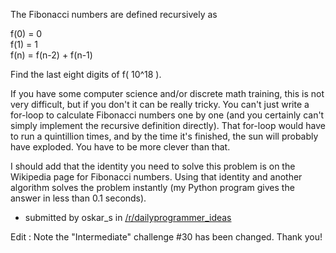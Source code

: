 The Fibonacci numbers are defined recursively as

f(0) = 0  
f(1) = 1  
f(n) = f(n-2) + f(n-1)

Find the last eight digits of f( 10^18 ).

If you have some computer science and/or discrete math training, this is not very difficult, but if you don't it can be really tricky. You can't just write a for-loop to calculate Fibonacci numbers one by one (and you certainly can't simply implement the recursive definition directly). That for-loop would have to run a quintillion times, and by the time it's finished, the sun will probably have exploded. You have to be more clever than that.


I should add that the identity you need to solve this problem is on the Wikipedia page for Fibonacci numbers. Using that identity and another algorithm solves the problem instantly (my Python program gives the answer in less than 0.1 seconds).

* submitted by oskar_s in [/r/dailyprogrammer_ideas](/r/dailyprogrammer_ideas) 

Edit : Note the "Intermediate" challenge #30 has been changed. Thank you!